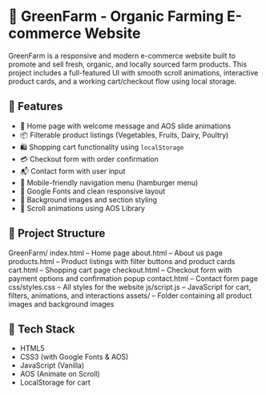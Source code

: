 # 🌿 GreenFarm - Organic Farming E-commerce Website

GreenFarm is a responsive and modern e-commerce website built to promote and sell fresh, organic, and locally sourced farm products. This project includes a full-featured UI with smooth scroll animations, interactive product cards, and a working cart/checkout flow using local storage.

## 🛒 Features

- 🌱 Home page with welcome message and AOS slide animations
- 📦 Filterable product listings (Vegetables, Fruits, Dairy, Poultry)
- 🛍️ Shopping cart functionality using `localStorage`
- 💳 Checkout form with order confirmation
- 📬 Contact form with user input
- 📱 Mobile-friendly navigation menu (hamburger menu)
- 🎨 Google Fonts and clean responsive layout
- 📸 Background images and section styling
- 🔄 Scroll animations using AOS Library

## 📁 Project Structure

GreenFarm/
index.html – Home page
about.html – About us page
products.html – Product listings with filter buttons and product cards
cart.html – Shopping cart page
checkout.html – Checkout form with payment options and confirmation popup
contact.html – Contact form page
css/styles.css – All styles for the website
js/script.js – JavaScript for cart, filters, animations, and interactions
assets/ – Folder containing all product images and background images


## 🧪 Tech Stack

- HTML5
- CSS3 (with Google Fonts & AOS)
- JavaScript (Vanilla)
- AOS (Animate on Scroll)
- LocalStorage for cart

